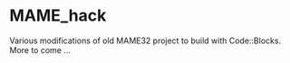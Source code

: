 # MAME_hack
Various modifications of old MAME32 project to build with Code::Blocks.
More to come ...
